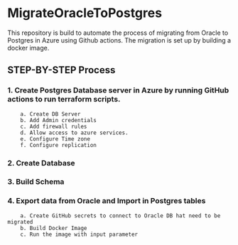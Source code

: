 # MigrateOracleToPostgres
This repository is build to automate the process of migrating from Oracle to Postgres in Azure using Github actions.
The migration is set up by building a docker image.

## STEP-BY-STEP Process
### 1. Create Postgres Database server in Azure by running GitHub actions to run terraform scripts.
		a. Create DB Server
		b. Add Admin credentials
		c. Add firewall rules
		d. Allow access to azure services.
		e. Configure Time zone
		f. Configure replication 

### 2. Create Database
	
### 3. Build Schema
		
### 4. Export data from Oracle and Import in Postgres tables
		a. Create GitHub secrets to connect to Oracle DB hat need to be migrated
		b. Build Docker Image
		c. Run the image with input parameter
    


